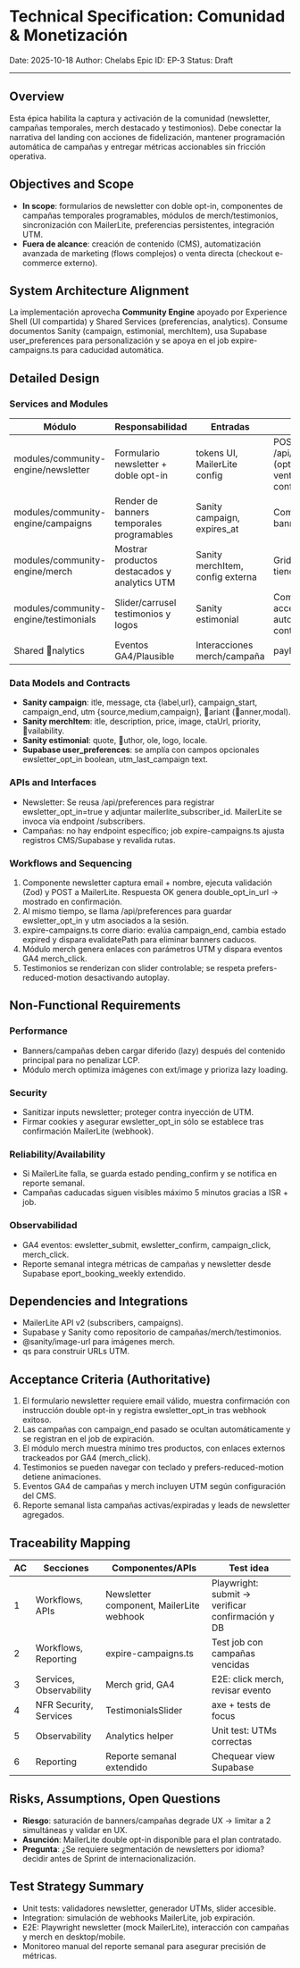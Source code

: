 ﻿# Technical Specification: Comunidad & Monetización

Date: 2025-10-18
Author: Chelabs
Epic ID: EP-3
Status: Draft

---

## Overview

Esta épica habilita la captura y activación de la comunidad (newsletter, campañas temporales, merch destacado y testimonios). Debe conectar la narrativa del landing con acciones de fidelización, mantener programación automática de campañas y entregar métricas accionables sin fricción operativa.

## Objectives and Scope

- **In scope**: formularios de newsletter con doble opt-in, componentes de campañas temporales programables, módulos de merch/testimonios, sincronización con MailerLite, preferencias persistentes, integración UTM.
- **Fuera de alcance**: creación de contenido (CMS), automatización avanzada de marketing (flows complejos) o venta directa (checkout e-commerce externo).

## System Architecture Alignment

La implementación aprovecha **Community Engine** apoyado por Experience Shell (UI compartida) y Shared Services (preferencias, analytics). Consume documentos Sanity (campaign, 	estimonial, merchItem), usa Supabase user_preferences para personalización y se apoya en el job expire-campaigns.ts para caducidad automática.

## Detailed Design

### Services and Modules

| Módulo | Responsabilidad | Entradas | Salidas |
| --- | --- | --- | --- |
| modules/community-engine/newsletter | Formulario newsletter + doble opt-in | tokens UI, MailerLite config | POST /api/preferences (opt-in flag), ventana confirmación |
| modules/community-engine/campaigns | Render de banners temporales programables | Sanity campaign, expires_at | Componente banner + CTA | 
| modules/community-engine/merch | Mostrar productos destacados y analytics UTM | Sanity merchItem, config externa | Grid con CTAs a tienda externa |
| modules/community-engine/testimonials | Slider/carrusel testimonios y logos | Sanity 	estimonial | Componentes accesibles con autoplay controlable |
| Shared nalytics | Eventos GA4/Plausible | Interacciones merch/campaña | payload GA4 |

### Data Models and Contracts

- **Sanity campaign**: 	itle, message, cta {label,url}, campaign_start, campaign_end, utm {source,medium,campaign}, ariant (anner,modal).
- **Sanity merchItem**: 	itle, description, price, image, ctaUrl, priority, vailability.
- **Sanity 	estimonial**: quote, uthor, ole, logo, locale.
- **Supabase user_preferences**: se amplía con campos opcionales 
ewsletter_opt_in boolean, utm_last_campaign text.

### APIs and Interfaces

- Newsletter: Se reusa /api/preferences para registrar 
ewsletter_opt_in=true y adjuntar mailerlite_subscriber_id. MailerLite se invoca vía endpoint /subscribers.
- Campañas: no hay endpoint específico; job expire-campaigns.ts ajusta registros CMS/Supabase y revalida rutas.

### Workflows and Sequencing

1. Componente newsletter captura email + nombre, ejecuta validación (Zod) y POST a MailerLite. Respuesta OK genera double_opt_in_url → mostrado en confirmación.
2. Al mismo tiempo, se llama /api/preferences para guardar 
ewsletter_opt_in y utm asociados a la sesión.
3. expire-campaigns.ts corre diario: evalúa campaign_end, cambia estado expired y dispara evalidatePath para eliminar banners caducos.
4. Módulo merch genera enlaces con parámetros UTM y dispara eventos GA4 merch_click.
5. Testimonios se renderizan con slider controlable; se respeta prefers-reduced-motion desactivando autoplay.

## Non-Functional Requirements

### Performance

- Banners/campañas deben cargar diferido (lazy) después del contenido principal para no penalizar LCP.
- Módulo merch optimiza imágenes con 
ext/image y prioriza lazy loading.

### Security

- Sanitizar inputs newsletter; proteger contra inyección de UTM.
- Firmar cookies y asegurar 
ewsletter_opt_in sólo se establece tras confirmación MailerLite (webhook).

### Reliability/Availability

- Si MailerLite falla, se guarda estado pending_confirm y se notifica en reporte semanal.
- Campañas caducadas siguen visibles máximo 5 minutos gracias a ISR + job.

### Observabilidad

- GA4 eventos: 
ewsletter_submit, 
ewsletter_confirm, campaign_click, merch_click.
- Reporte semanal integra métricas de campañas y newsletter desde Supabase eport_booking_weekly extendido.

## Dependencies and Integrations

- MailerLite API v2 (subscribers, campaigns).
- Supabase y Sanity como repositorio de campañas/merch/testimonios.
- @sanity/image-url para imágenes merch.
- qs para construir URLs UTM.

## Acceptance Criteria (Authoritative)

1. El formulario newsletter requiere email válido, muestra confirmación con instrucción double opt-in y registra 
ewsletter_opt_in tras webhook exitoso.
2. Las campañas con campaign_end pasado se ocultan automáticamente y se registran en el job de expiración.
3. El módulo merch muestra mínimo tres productos, con enlaces externos trackeados por GA4 (merch_click).
4. Testimonios se pueden navegar con teclado y prefers-reduced-motion detiene animaciones.
5. Eventos GA4 de campañas y merch incluyen UTM según configuración del CMS.
6. Reporte semanal lista campañas activas/expiradas y leads de newsletter agregados.

## Traceability Mapping

| AC | Secciones | Componentes/APIs | Test idea |
| --- | --- | --- | --- |
| 1 | Workflows, APIs | Newsletter component, MailerLite webhook | Playwright: submit → verificar confirmación y DB |
| 2 | Workflows, Reporting | expire-campaigns.ts | Test job con campañas vencidas |
| 3 | Services, Observability | Merch grid, GA4 | E2E: click merch, revisar evento |
| 4 | NFR Security, Services | TestimonialsSlider | axe + tests de focus |
| 5 | Observability | Analytics helper | Unit test: UTMs correctas |
| 6 | Reporting | Reporte semanal extendido | Chequear view Supabase |

## Risks, Assumptions, Open Questions

- **Riesgo**: saturación de banners/campañas degrade UX → limitar a 2 simultáneas y validar en UX.
- **Asunción**: MailerLite double opt-in disponible para el plan contratado.
- **Pregunta**: ¿Se requiere segmentación de newsletters por idioma? decidir antes de Sprint de internacionalización.

## Test Strategy Summary

- Unit tests: validadores newsletter, generador UTMs, slider accesible.
- Integration: simulación de webhooks MailerLite, job expiración.
- E2E: Playwright newsletter (mock MailerLite), interacción con campañas y merch en desktop/mobile.
- Monitoreo manual del reporte semanal para asegurar precisión de métricas.
